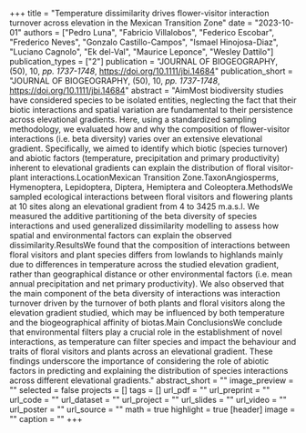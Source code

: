 +++
title = "Temperature dissimilarity drives flower-visitor interaction turnover across elevation in the Mexican Transition Zone"
date = "2023-10-01"
authors = ["Pedro Luna", "Fabricio Villalobos", "Federico Escobar", "Frederico Neves", "Gonzalo Castillo-Campos", "Ismael Hinojosa-Diaz", "Luciano Cagnolo", "Ek del-Val", "Maurice Leponce", "Wesley Dattilo"]
publication_types = ["2"]
publication = "JOURNAL OF BIOGEOGRAPHY, (50), 10, _pp. 1737-1748_, https://doi.org/10.1111/jbi.14684"
publication_short = "JOURNAL OF BIOGEOGRAPHY, (50), 10, _pp. 1737-1748_, https://doi.org/10.1111/jbi.14684"
abstract = "AimMost biodiversity studies have considered species to be isolated entities, neglecting the fact that their biotic interactions and spatial variation are fundamental to their persistence across elevational gradients. Here, using a standardized sampling methodology, we evaluated how and why the composition of flower-visitor interactions (i.e. beta diversity) varies over an extensive elevational gradient. Specifically, we aimed to identify which biotic (species turnover) and abiotic factors (temperature, precipitation and primary productivity) inherent to elevational gradients can explain the distribution of floral visitor-plant interactions.LocationMexican Transition Zone.TaxonAngiosperms, Hymenoptera, Lepidoptera, Diptera, Hemiptera and Coleoptera.MethodsWe sampled ecological interactions between floral visitors and flowering plants at 10 sites along an elevational gradient from 4 to 3425 m.a.s.l. We measured the additive partitioning of the beta diversity of species interactions and used generalized dissimilarity modelling to assess how spatial and environmental factors can explain the observed dissimilarity.ResultsWe found that the composition of interactions between floral visitors and plant species differs from lowlands to highlands mainly due to differences in temperature across the studied elevation gradient, rather than geographical distance or other environmental factors (i.e. mean annual precipitation and net primary productivity). We also observed that the main component of the beta diversity of interactions was interaction turnover driven by the turnover of both plants and floral visitors along the elevation gradient studied, which may be influenced by both temperature and the biogeographical affinity of biotas.Main ConclusionsWe conclude that environmental filters play a crucial role in the establishment of novel interactions, as temperature can filter species and impact the behaviour and traits of floral visitors and plants across an elevational gradient. These findings underscore the importance of considering the role of abiotic factors in predicting and explaining the distribution of species interactions across different elevational gradients."
abstract_short = ""
image_preview = ""
selected = false
projects = []
tags = []
url_pdf = ""
url_preprint = ""
url_code = ""
url_dataset = ""
url_project = ""
url_slides = ""
url_video = ""
url_poster = ""
url_source = ""
math = true
highlight = true
[header]
image = ""
caption = ""
+++
